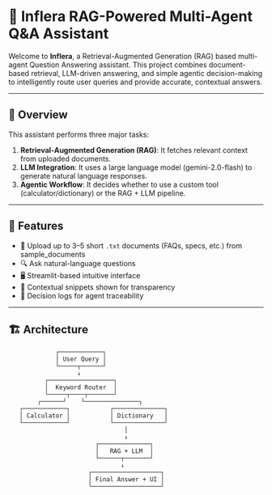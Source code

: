 # 🤖 Inflera RAG-Powered Multi-Agent Q&A Assistant

Welcome to **Inflera**, a Retrieval-Augmented Generation (RAG) based multi-agent Question Answering assistant. This project combines document-based retrieval, LLM-driven answering, and simple agentic decision-making to intelligently route user queries and provide accurate, contextual answers.

---

## 🧠 Overview

This assistant performs three major tasks:

1. **Retrieval-Augmented Generation (RAG)**: It fetches relevant context from uploaded documents.
2. **LLM Integration**: It uses a large language model (gemini-2.0-flash) to generate natural language responses.
3. **Agentic Workflow**: It decides whether to use a custom tool (calculator/dictionary) or the RAG + LLM pipeline.

---

## 🚀 Features

- 📄 Upload up to 3–5 short `.txt` documents (FAQs, specs, etc.) from sample_documents
- 🔍 Ask natural-language questions
- 🖥️ Streamlit-based intuitive interface
- 📝 Contextual snippets shown for transparency
- 🔧 Decision logs for agent traceability

---

## 🏗️ Architecture

```text
             ┌────────────┐
             │ User Query │
             └─────┬──────┘
                   ↓
          ┌──────────────────┐
          │  Keyword Router  │
          └─────┬────┬───────┘
        ┌──────┘    └───────────────┐
   ┌────────────┐           ┌──────────────┐
   │ Calculator │           │ Dictionary   │
   └────────────┘           └──────────────┘
                                │
                                ↓
                        ┌──────────────┐
                        │   RAG + LLM  │
                        └──────┬───────┘
                               ↓
                      ┌───────────────────┐
                      │ Final Answer + UI │
                      └───────────────────┘

